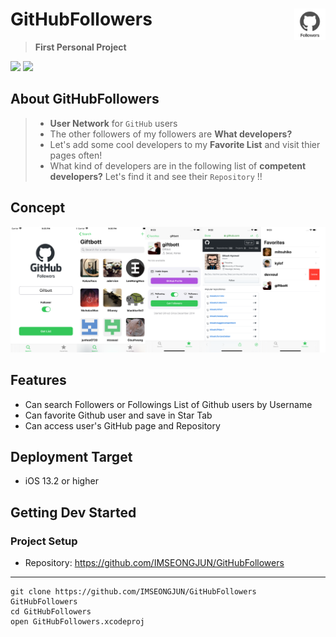 
# GitHubFollowers <img src = "https://github.com/IMSEONGJUN/GitHubFollowers/blob/master/GitHubFollowers/Support/Assets.xcassets/AppIcon.appiconset/Icon.png?raw=true" width = 50 align = right>
> **First Personal Project**

[<img src = "https://devimages-cdn.apple.com/app-store/marketing/guidelines/images/badge-download-on-the-app-store.svg">](https://itunes.apple.com/us/app/github-followers/id1497318994?mt=8) [<img src = "https://devimages-cdn.apple.com/app-store/marketing/guidelines/images/badge-download-on-the-app-store-kr.svg">](https://itunes.apple.com/kr/app/github-followers/id1497318994?mt=8)

## About GitHubFollowers
> - **User Network** for `GitHub` users
> - The other followers of my followers are **What developers?**
> - Let's add some cool developers to my **Favorite List** and visit thier pages often!
> - What kind of developers are in the following list of **competent developers?** Let's find it and see their `Repository` !!

## Concept

![이미지](https://github.com/IMSEONGJUN/GitHubFollowers/blob/master/GitHubFollowers/screenshot/GitHubFollowers.png?raw=true)


## Features 

- Can search Followers or Followings List of Github users by Username
- Can favorite Github user and save in Star Tab
- Can access user's GitHub page and Repository

## Deployment Target

- iOS 13.2 or higher

## Getting Dev Started

### Project Setup

- Repository: https://github.com/IMSEONGJUN/GitHubFollowers
---
```
git clone https://github.com/IMSEONGJUN/GitHubFollowers GitHubFollowers
cd GitHubFollowers
open GitHubFollowers.xcodeproj
```
